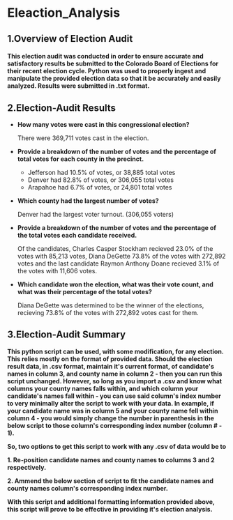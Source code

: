 # Eleaction_Analysis

## 1.Overview of Election Audit
#### This election audit was conducted in order to ensure accurate and satisfactory results be submitted to the Colorado Board of Elections for their recent election cycle. Python was used to properly ingest and manipulate the provided election data so that it be accurately and easily analyzed. Results were submitted in .txt format.

## 2.Election-Audit Results

* **How many votes were cast in this congressional election?**

  There were 369,711 votes cast in the election.

* **Provide a breakdown of the number of votes and the percentage of total votes for each county in the precinct.**

 
    * Jefferson had 10.5% of votes, or 38,885 total votes
    * Denver had 82.8% of votes, or 306,055 total votes
    * Arapahoe had 6.7% of votes, or 24,801 total votes
* **Which county had the largest number of votes?**

    Denver had the largest voter turnout. (306,055 voters)

* **Provide a breakdown of the number of votes and the percentage of the total votes each candidate received.**

    Of the candidates, Charles Casper Stockham recieved 23.0% of the votes with 85,213 votes, Diana DeGette 73.8% of the votes with 272,892 votes and the last candidate Raymon Anthony Doane recieved 3.1% of the votes with 11,606 votes.
* **Which candidate won the election, what was their vote count, and what was their percentage of the total votes?**

    Diana DeGette was determined to be the winner of the elections, recieving 73.8% of the votes with 272,892 votes cast for them.
    
## 3.Election-Audit Summary

**This python script can be used, with some modification, for any election. This relies mostly on the format of provided data. Should the election result data, in .csv format, maintain it's current format, of candidate's names in column 3, and county name in column 2 - then you can run this script unchanged. However, so long as you import a .csv and know what columns your county names falls within, and which column your candidate's names fall within - you can use said column's index number to very minimally alter the script to work with your data. In example, if your candidate name was in column 5 and your county name fell within column 4 - you would simply change the number in parenthesis in the below script to those column's corresponding index number (column # - 1).**

**So, two options to get this script to work with any .csv of data would be to**

**1. Re-position candidate names and county names to columns 3 and 2 respectively.**

**2. Ammend the below section of script to fit the candidate names and county names column's corresponding index number.**

**With this script and additional formatting information provided above, this script will prove to be effective in providing it's election analysis.**
